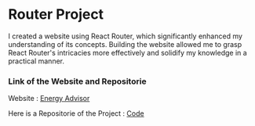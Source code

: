 # Router Project

I created a website using React Router, which significantly enhanced my understanding of its concepts. Building the website allowed me to grasp React Router's intricacies more effectively and solidify my knowledge in a practical manner.

### Link of the Website and Repositorie

Website : [Energy Advisor](https://energy-advisor.netlify.app/)

Here is a Repositorie of the Project : 
[Code](https://github.com/madhavpatel236/Energy-Advisor)

